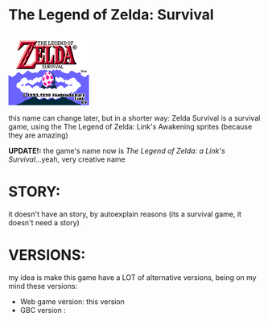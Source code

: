 # The Legend of Zelda: Survival
![NotActualGameFootageLMAO](assets/titlescreen.png)

this name can change later, but in a shorter way:
Zelda Survival is a survival game, using the The Legend of Zelda: Link's Awakening sprites (because they are amazing)

**UPDATE!:** the game's name now is *The Legend of Zelda: a Link's Survival*...yeah, very creative name

# STORY:

it doesn't have an story, by autoexplain reasons
(its a survival game, it doesn't need a story)

# VERSIONS:

my idea is make this game have a LOT of alternative versions, being on my mind these versions:

- Web game version: this version
- GBC version : 

